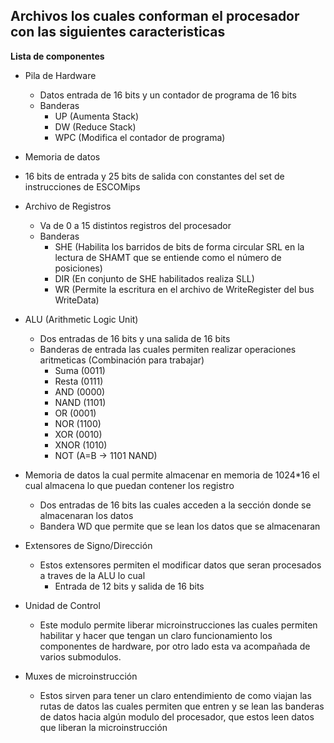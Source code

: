 ## Archivos los cuales conforman el procesador con las siguientes caracteristicas ##

__Lista de componentes__

* Pila de Hardware 
  * Datos entrada de 16 bits y un contador de programa de 16 bits 
  * Banderas 
    * UP (Aumenta Stack)
    * DW (Reduce Stack)
    * WPC (Modifica el contador de programa)

*  Memoria de datos
  * 16 bits de entrada y 25 bits de salida con constantes del set de instrucciones de ESCOMips

* Archivo de Registros 
  * Va de 0 a 15 distintos registros del procesador
  * Banderas
    * SHE (Habilita los barridos de bits de forma circular SRL en la lectura de SHAMT que se entiende como el número de posiciones)
    * DIR (En conjunto de SHE habilitados realiza SLL)
    * WR (Permite la escritura en el archivo de WriteRegister del bus WriteData)

* ALU (Arithmetic Logic Unit)
  * Dos entradas de 16 bits y una salida de 16 bits
  * Banderas de entrada las cuales permiten realizar operaciones aritmeticas (Combinación para trabajar)
    * Suma (0011)
    * Resta (0111)
    * AND (0000)
    * NAND (1101)
    * OR (0001)
    * NOR (1100)
    * XOR (0010)
    * XNOR (1010)
    * NOT (A=B -> 1101 NAND)

* Memoria de datos la cual permite almacenar en memoria de 1024\*16 el cual almacena lo que puedan contener los registro
  * Dos entradas de 16 bits las cuales acceden a la sección donde se almacenaran los datos
  * Bandera WD que permite que se lean los datos que se almacenaran

* Extensores de Signo/Dirección
  * Estos extensores permiten el modificar datos que seran procesados a traves de la ALU lo cual
    * Entrada de 12 bits y salida de 16 bits

* Unidad de Control
  * Este modulo permite liberar microinstrucciones las cuales permiten habilitar y hacer que tengan un claro funcionamiento los componentes de hardware, por otro lado esta va acompañada de varios submodulos.

* Muxes de microinstrucción
  * Estos sirven para tener un claro entendimiento de como viajan las rutas de datos las cuales permiten que entren y se lean las banderas de datos hacia algún modulo del procesador, que estos leen datos que liberan la microinstrucción

